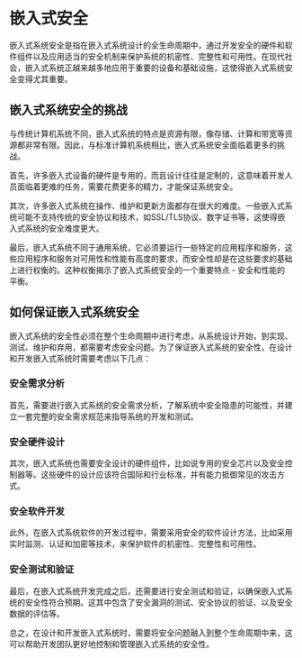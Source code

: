 # 嵌入式安全

嵌入式系统安全是指在嵌入式系统设计的全生命周期中，通过开发安全的硬件和软件组件以及应用适当的安全机制来保护系统的机密性、完整性和可用性。在现代社会，嵌入式系统正越来越多地应用于重要的设备和基础设施，这使得嵌入式系统安全变得尤其重要。

## 嵌入式系统安全的挑战

与传统计算机系统不同，嵌入式系统的特点是资源有限，像存储、计算和带宽等资源都非常有限。因此，与标准计算机系统相比，嵌入式系统安全面临着更多的挑战。

首先，许多嵌入式设备的硬件是专用的，而且设计往往是定制的，这意味着开发人员面临着更难的任务，需要花费更多的精力，才能保证系统安全。

其次，许多嵌入式系统在操作、维护和更新方面都存在很大的难度。一些嵌入式系统可能不支持传统的安全协议和技术，如SSL/TLS协议、数字证书等，这使得嵌入式系统的安全难度更大。

最后，嵌入式系统不同于通用系统，它必须要运行一些特定的应用程序和服务，这些应用程序和服务对可用性和性能有高度的要求，而安全性却是在这些要求的基础上进行权衡的。这种权衡揭示了嵌入式系统安全的一个重要特点 - 安全和性能的平衡。

## 如何保证嵌入式系统安全

嵌入式系统的安全性必须在整个生命周期中进行考虑，从系统设计开始，到实现、测试、维护和弃用，都需要考虑安全问题。为了保证嵌入式系统的安全性，在设计和开发嵌入式系统时需要考虑以下几点：

### 安全需求分析

首先，需要进行嵌入式系统的安全需求分析，了解系统中安全隐患的可能性，并建立一套完整的安全需求规范来指导系统的开发和测试。

### 安全硬件设计

其次，嵌入式系统也需要安全设计的硬件组件，比如说专用的安全芯片以及安全控制器等。这些硬件的设计应该符合国际和行业标准，并有能力抵御常见的攻击方式。

### 安全软件开发

此外，在嵌入式系统软件的开发过程中，需要采用安全的软件设计方法，比如采用实时监测、认证和加密等技术，来保护软件的机密性、完整性和可用性。

### 安全测试和验证

最后，在嵌入式系统开发完成之后，还需要进行安全测试和验证，以确保嵌入式系统的安全性符合预期。这其中包含了安全漏洞的测试、安全协议的验证、以及安全数据的评估等。

总之，在设计和开发嵌入式系统时，需要将安全问题融入到整个生命周期中来，这可以帮助开发团队更好地控制和管理嵌入式系统的安全性。